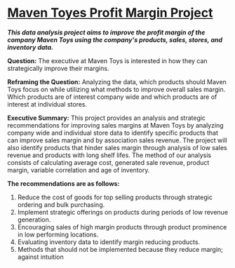 # [Maven Toyes Profit Margin Project](https://github.com/albert-tadros/Maven-Toyes-Profit-Margin-Project)
***This data analysis project aims to improve the profit margin of the company Maven Toys using the company's products, sales, stores, and inventory data.***

**Question:** The executive at Maven Toys is interested in how they can strategically improve their margins. 

**Reframing the Question:** Analyzing the data, which products should Maven Toys focus on while utilizing what methods to improve overall sales margin. Which products are of interest company wide and which products are of interest at individual stores.

**Executive Summary:** This project provides an analysis and strategic recommendations for improving sales margins at Maven Toys by analyzing company wide and individual store data to identify specific products that can improve sales margin and by association sales revenue. The project will also identify products that hinder sales margin through analysis of low sales revenue and products with long shelf lifes. The method of our analysis consists of calculating average cost, generated sale revenue, product margin, variable correlation and age of inventory.

**The recommendations are as follows:**
1. Reduce the cost of goods for top selling products through strategic ordering and bulk purchasing.
2. Implement strategic offerings on products during periods of low revenue generation.
3. Encouraging sales of high margin products through product prominence in low performing locations.
4. Evaluating inventory data to identify margin reducing products.
5. Methods that should not be implemented because they reduce margin; against intuition
